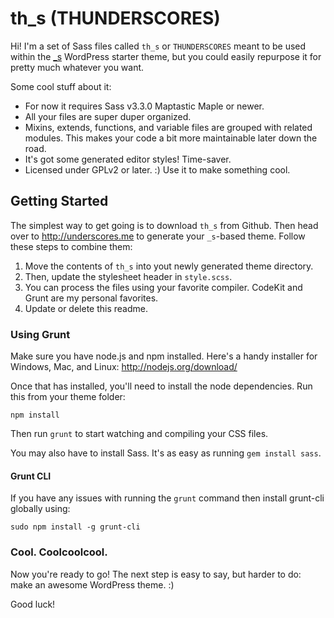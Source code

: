 th_s (THUNDERSCORES)
===

Hi! I'm a set of Sass files called `th_s` or `THUNDERSCORES` meant to be used within the [_s](http://underscores.me/ "So good!") WordPress starter theme, but you could easily repurpose it for pretty much whatever you want.

Some cool stuff about it:
* For now it requires Sass v3.3.0 Maptastic Maple or newer.
* All your files are super duper organized.
* Mixins, extends, functions, and variable files are grouped with related modules. This makes your code a bit more maintainable later down the road.
* It's got some generated editor styles! Time-saver.
* Licensed under GPLv2 or later. :) Use it to make something cool.

Getting Started
---------------

The simplest way to get going is to download `th_s` from Github. Then head over to http://underscores.me to generate your `_s`-based theme. Follow these steps to combine them:

1. Move the contents of `th_s` into yout newly generated theme directory.
2. Then, update the stylesheet header in `style.scss`.
3. You can process the files using your favorite compiler. CodeKit and Grunt are my personal favorites.
4. Update or delete this readme.

### Using Grunt
Make sure you have node.js and npm installed. Here's a handy installer for Windows, Mac, and Linux:
http://nodejs.org/download/

Once that has installed, you'll need to install the node dependencies. Run this from your theme folder:

`npm install`

Then run `grunt` to start watching and compiling your CSS files.

You may also have to install Sass. It's as easy as running `gem install sass`.


#### Grunt CLI

If you have any issues with running the `grunt` command then install grunt-cli globally using:

`sudo npm install -g grunt-cli`

### Cool. Coolcoolcool.


Now you're ready to go! The next step is easy to say, but harder to do: make an awesome WordPress theme. :)

Good luck!
